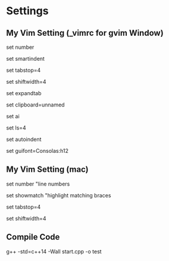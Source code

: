 # Settings

## My Vim Setting (_vimrc for gvim Window)

set number

set smartindent

set tabstop=4

set shiftwidth=4

set expandtab

set clipboard=unnamed

set ai

set ls=4

set autoindent

set guifont=Consolas:h12

## My Vim Setting (mac)

set number      "line numbers

set showmatch   "highlight matching braces

set tabstop=4   

set shiftwidth=4

## Compile Code

g++ -std=c++14 -Wall start.cpp -o test
